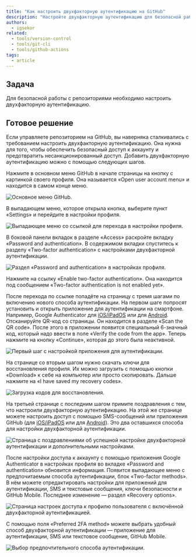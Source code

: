 ```yaml
---
title: "Как настроить двухфакторную аутентификацию на GitHub"
description: "Настройте двухфакторную аутентификацию для безопасной работы на GitHub."
authors:
  - igsekor
related:
  - tools/version-control
  - tools/git-cli
  - tools/github-actions
tags:
  - article
---
```


## Задача

Для безопасной работы с репозиториями необходимо настроить двухфакторную аутентификацию.

## Готовое решение

Если управляете репозиторием на GitHub, вы наверняка сталкивались с требованием настроить двухфакторную аутентификацию. Она нужна для того, чтобы обеспечить безопасный доступ к аккаунту и предотвратить несанкционированный доступ. Добавить двухфакторную аутентификацию можно с помощью следующих шагов.

Нажмите в основном меню GitHub в начале страницы на кнопку с картинкой своего профиля. Она называется «Open user account menu» и находится в самом конце меню.

![Основное меню GitHub.](images/top-navigation.png)

В выпадающем меню, которое открыла кнопка, выберите пункт «Settings» и перейдите в настройки профиля.

![Выпадающее меню со ссылкой для перехода в настройки профиля.](images/choose-settings-in-profile-menu.png)

В боковой панели вкладок в разделе «Access» раскройте вкладку «Password and authentication». В содержимом вкладки спуститесь к разделу «Two-factor authentication» с настройками двухфакторной аутентификации.

![Раздел «Password and authentication» в настройках профиля.](images/2-factor-auth-settings-disabled.png)

Нажмите на ссылку «Enable two-factor authentication». Она находится под сообщением «Two-factor authentication is not enabled yet».

После перехода по ссылке попадёте на страницу с тремя шагами по включению нового способа аутентификации. На первом шаге попросят установить и открыть приложение для аутентификации на смартфоне. Например, Google Authenticator для [iOS/iPadOS](https://apps.apple.com/us/app/google-authenticator/id388497605) или для [Android](https://play.google.com/store/apps/details?id=com.google.android.apps.authenticator2). Отсканируйте QR-код со страницы. Он находится в разделе «Scan the QR code». После этого в приложении появится специальный 6-значный код, который надо ввести в поле «Verify the code from the app». Теперь нажмите на кнопку «Continue», которая до этого была неактивной.

![Первый шаг с настройкой приложения для аутентификации.](images/2-factor-auth-first-step.png)

На странице со вторым шагом нужно скачать ключи для восстановления профиля. Их можно загрузить с помощью кнопки «Download» к себе на компьютер или просто скопировать. Дальше нажмите на «I have saved my recovery codes».

![Загрузка кодов для восстановления.](images/2-factor-auth-second-step.png)

На третьей странице с последним шагом примите поздравления с тем, что настроили двухфакторную аутентификацию. На этой же странице можете настроить доступ с помощью SMS-сообщений или приложения GitHub (для [iOS/iPadOS](https://apps.apple.com/ru/app/github/id1477376905) или для [Android](https://play.google.com/store/apps/details?id=com.github.android&hl=en_US)). Это два оставшихся способа для настройки двухфакторной аутентификации.

![Страница с поздравлениями об успешной настройке двухфакторной аутентификации и дополнительными настройками.](images/2-factor-auth-third-step.png)

После настройки доступа к аккаунту с помощью приложения Google Authenticator в настройках профиля во вкладке «Password and authentication» обновится информация. Появится выпадающее меню с предпочитаемым способа аутентификации, блок «Two-factor methods». В нём можете отредактировать настройки для приложений для аутентификации, SMS и текстовые сообщения, ключи безопасности и GitHub Mobile. Последнее изменение — раздел «Recovery options».

![Страница настроек доступа к профилю пользователя с включённой двухфакторной аутентификацией.](images/2-factor-auth-settings-enabled.png)

С помощью поля «Preferred 2FA method» можете выбрать удобный способ двухфакторной аутентификации — приложение для аутентификации, SMS или текстовое сообщение, GitHub Mobile.

![Выбор предпочтительного способа аутентификации.](images/preferred-2-factor-auth.png)
